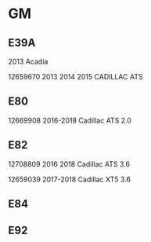 # GM

## E39A

2013 Acadia

12659670 2013 2014 2015 CADILLAC ATS

## E80

12669908 2016-2018 Cadillac ATS 2.0

## E82

12708809 2016 2018 Cadillac ATS 3.6

12659039 2017-2018 Cadillac XT5 3.6

## E84

## E92
